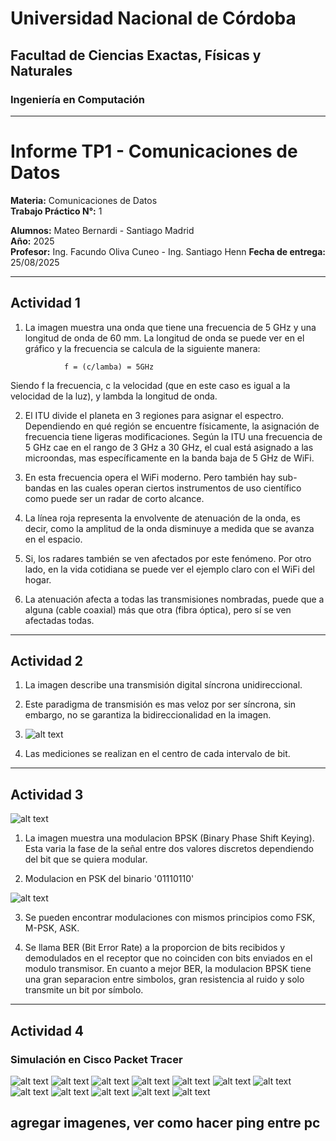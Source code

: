 # Universidad Nacional de Córdoba  
## Facultad de Ciencias Exactas, Físicas y Naturales  
### Ingeniería en Computación  

---

# Informe TP1 - Comunicaciones de Datos  

**Materia:** Comunicaciones de Datos  
**Trabajo Práctico N°:** 1  

**Alumnos:** Mateo Bernardi - Santiago Madrid  
**Año:** 2025  
**Profesor:** Ing. Facundo Oliva Cuneo - Ing. Santiago Henn
**Fecha de entrega:** 25/08/2025 

---

## Actividad 1

1) La imagen muestra una onda que tiene una frecuencia de 5 GHz y una longitud de onda de 60 mm. La longitud de onda se puede ver en el gráfico y la frecuencia se calcula de la siguiente manera: 
```
            f = (c/lamba) = 5GHz
```
Siendo f la frecuencia, c la velocidad (que en este caso es igual a la velocidad de la luz), y lambda la longitud de onda.

2) El ITU divide el planeta en 3 regiones para asignar el espectro. Dependiendo en qué región se encuentre físicamente, la asignación de frecuencia tiene ligeras modificaciones. 
Según la ITU una frecuencia de 5 GHz cae en el rango de 3 GHz a 30 GHz, el cual está asignado a las microondas, mas específicamente en la banda baja de 5 GHz de WiFi.

3) En esta frecuencia opera el WiFi moderno. Pero también hay sub-bandas en las cuales operan ciertos instrumentos de uso científico como puede ser un radar de corto alcance.

4) La línea roja representa la envolvente de atenuación de la onda, es decir, como la amplitud de la onda disminuye a medida que se avanza en el espacio.

5) Si, los radares también se ven afectados por este fenómeno. 
Por otro lado, en la vida cotidiana se puede ver el ejemplo claro con el WiFi del hogar.

6) La atenuación afecta a todas las transmisiones nombradas, puede que a alguna (cable coaxial) más que otra (fibra óptica), pero sí se ven afectadas todas.

---
## Actividad 2

1) La imagen describe una transmisión digital síncrona unidireccional.

2) Este paradigma de transmisión es mas veloz por ser síncrona, sin embargo, no se garantiza la bidireccionalidad en la imagen.

3) ![alt text](senal_y.png)

4) Las mediciones se realizan en el centro de cada intervalo de bit.

---
## Actividad 3

![alt text](image.png)

1) La imagen muestra una modulacion BPSK (Binary Phase Shift Keying). Esta varia la fase de la señal entre dos valores discretos dependiendo del bit que se quiera modular.

2) Modulacion en PSK del binario '01110110'

![alt text](image-1.png)

3) Se pueden encontrar modulaciones con mismos principios como FSK, M-PSK, ASK.

4) Se llama BER (Bit Error Rate) a la proporcion de bits recibidos y demodulados en el receptor que no coinciden con bits enviados en el modulo transmisor.
En cuanto a mejor BER,  la modulacion BPSK tiene una gran separacion entre simbolos, gran resistencia al ruido y solo transmite un bit por símbolo.

---
## Actividad 4

### Simulación en Cisco Packet Tracer

![alt text](image-2.png)
![alt text](image-3.png)
![alt text](image-4.png)
![alt text](image-5.png)
![alt text](image-6.png)
![alt text](image-7.png)
![alt text](image-8.png)
![alt text](image-9.png)
![alt text](image-10.png)
![alt text](image-11.png)
![alt text](image-12.png)
![alt text](image-13.png)


agregar imagenes, ver como hacer ping entre pc
---
